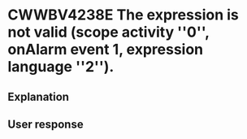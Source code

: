 # CWWBV4238E The expression is not valid (scope activity ''0'', onAlarm event 1, expression language ''2'').

## Explanation

## User response